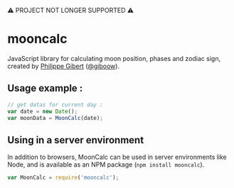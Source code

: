 ⚠️ PROJECT NOT LONGER SUPPORTED ⚠️ 

mooncalc
========

JavaScript library for calculating moon position, phases and zodiac sign, created by [Philippe Gibert](http://www.giboow.fr) ([@giboow](http://github.com/giboow.fr)).

## Usage example :
```js
// get datas for current day :
var date = new Date();
var moonData = MoonCalc(date);
```

## Using in a server environment

In addition to browsers, MoonCalc can be used in server environments like Node,
and is available as an NPM package (`npm install mooncalc`).

```js
var MoonCalc = require('mooncalc');
```
